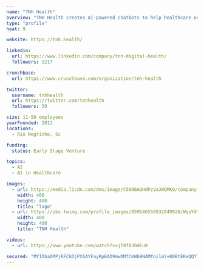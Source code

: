 ```yaml
---
name: "TNH Health"
overview: "TNH Health creates AI-powered chatbots to help healthcare organizations engage and monitor large patient populations."
type: "profile"
heat: 9

website: https://tnh.health/

linkedin:
  url: https://www.linkedin.com/company/tnh-digital-health/
  followers: 1217

crunchbase:
  url: https://www.crunchbase.com/organization/tnh-health

twitter:
  username: tnhhealth
  url: https://twitter.com/tnhhealth
  followers: 39

size: 11-50 employees
yearFounded: 2013
locations:
  - Rio Negrinho, Sc

funding:
  status: Early Stage Venture

topics:
  - AI
  - AI in Healthcare

images:
  - url: https://media.licdn.com/dms/image/C560BAQHdPzVaJWQMKQ/company-logo_400_400/0?e=1582761600&v=beta&t=d0qZEB6BI7G-acHPVh29b5lzJ8wxIIZhv499nDXWlLM
    width: 400
    height: 400
    title: "logo"
  - url: https://pbs.twimg.com/profile_images/959546558932049920/WqoYdYdH_400x400.jpg
    width: 400
    height: 400
    title: "TNH Health"

videos:
  - url: https://www.youtube.com/watch?v=jT8f0JOdEu0

secured: "MYIObaDMPjRFCkDjPXSAYFayRpEAO9mwDMfCmWb9NAMfoilml+80BtEReQQYT9LsbAYxr7w0jUSoUo9Jxq3c0fVRupLmJLnG32x+thnd6Hacs7QtEuv5NzNmVe0VJubumEUlWrHX+4imFvjskLWD7K8YrWeCgYy1HxWL2Hk6cIgAQ3ImwQ+6P2hOj4+e7OJCMmE4iMla8+l7+M0btJH1k+FGRQmuu3yfNO+BNZHqSlHM7ERGwM9lJL7VW3iQx7IMB5wz72uCZCNp2nS3hUQEPEnxekpNRWe7ZrCE4vtXb2UBWVIPONGfiQPVpL5g6gtc;wYdP8yCNkQgtdmc+rL0Ydw=="
---
```


